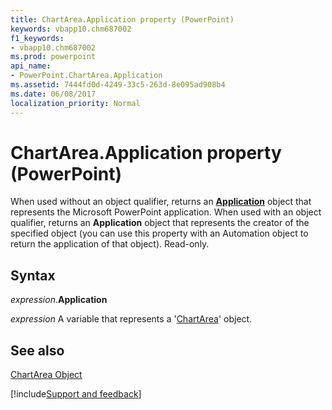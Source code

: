 ```yaml
---
title: ChartArea.Application property (PowerPoint)
keywords: vbapp10.chm687002
f1_keywords:
- vbapp10.chm687002
ms.prod: powerpoint
api_name:
- PowerPoint.ChartArea.Application
ms.assetid: 7444fd0d-4249-33c5-263d-8e095ad908b4
ms.date: 06/08/2017
localization_priority: Normal
---
```



# ChartArea.Application property (PowerPoint)

When used without an object qualifier, returns an  **[Application](PowerPoint.Application.md)** object that represents the Microsoft PowerPoint application. When used with an object qualifier, returns an **Application** object that represents the creator of the specified object (you can use this property with an Automation object to return the application of that object). Read-only.


## Syntax

_expression_.**Application**

_expression_ A variable that represents a '[ChartArea](PowerPoint.ChartArea.md)' object.


## See also


[ChartArea Object](PowerPoint.ChartArea.md)

[!include[Support and feedback](~/includes/feedback-boilerplate.md)]